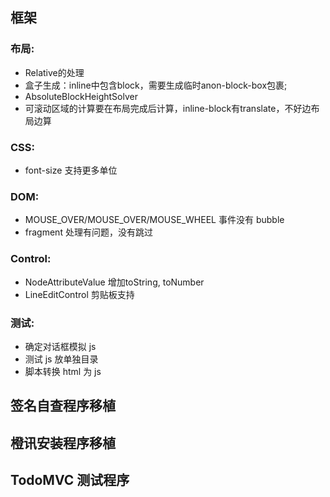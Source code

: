 ## 框架

### 布局:
- Relative的处理
- 盒子生成：inline中包含block，需要生成临时anon-block-box包裹;
- AbsoluteBlockHeightSolver
- 可滚动区域的计算要在布局完成后计算，inline-block有translate，不好边布局边算

### CSS:
- font-size 支持更多单位

### DOM:
- MOUSE_OVER/MOUSE_OVER/MOUSE_WHEEL 事件没有 bubble
- fragment 处理有问题，没有跳过

### Control:
- NodeAttributeValue 增加toString, toNumber
- LineEditControl 剪贴板支持

### 测试:
- 确定对话框模拟 js
- 测试 js 放单独目录
- 脚本转换 html 为 js

## 签名自查程序移植

## 橙讯安装程序移植

## TodoMVC 测试程序
